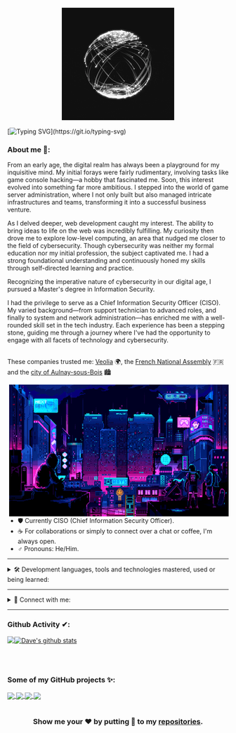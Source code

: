 <div id="top"></div>

<p align="center">
<img width="256px"; height="256px" src="./assets/github/graphical_resources/logo.gif"/>
<br/>
  
[![Typing SVG](https://readme-typing-svg.herokuapp.com?font=Fira+Code&pause=1000&center=true&vCenter=true&width=800&height=200&lines=Hello%2C+World!+%F0%9F%91%A8%E2%80%8D%F0%9F%92%BB;My+name+is+Franck+FERMAN.;%F0%9F%9B%A1%EF%B8%8F+Expert+in+data%2C+network+and+system+security.)](https://git.io/typing-svg)

</p>

### About me 🔎:
From an early age, the digital realm has always been a playground for my inquisitive mind. My initial forays were fairly rudimentary, involving tasks like game console hacking—a hobby that fascinated me. Soon, this interest evolved into something far more ambitious. I stepped into the world of game server administration, where I not only built but also managed intricate infrastructures and teams, transforming it into a successful business venture.<br/>

As I delved deeper, web development caught my interest. The ability to bring ideas to life on the web was incredibly fulfilling. My curiosity then drove me to explore low-level computing, an area that nudged me closer to the field of cybersecurity. Though cybersecurity was neither my formal education nor my initial profession, the subject captivated me. I had a strong foundational understanding and continuously honed my skills through self-directed learning and practice.<br/>

Recognizing the imperative nature of cybersecurity in our digital age, I pursued a Master's degree in Information Security.<br/>

I had the privilege to serve as a Chief Information Security Officer (CISO). My varied background—from support technician to advanced roles, and finally to system and network administration—has enriched me with a well-rounded skill set in the tech industry. Each experience has been a stepping stone, guiding me through a journey where I've had the opportunity to engage with all facets of technology and cybersecurity.<br/><br/>

These companies trusted me: <a href="https://www.veolia.com/">Veolia</a> 🌍, the <a href="https://www.assemblee-nationale.fr/">French National Assembly</a> 🇫🇷 and the <a href="https://www.aulnay-sous-bois.fr/">city of Aulnay-sous-Bois</a> 🏙<br/>

<img align="right" alt="GIF" src="./assets/github/graphical_resources/cyber.gif" width="500" height="300"/>

- 🛡️ Currently CISO (Chief Information Security Officer).
- ☕ For collaborations or simply to connect over a chat or coffee, I'm always open.
- ♂️ Pronouns: He/Him.

---

<details>
<summary>
🛠 Development languages, tools and technologies mastered, used or being learned:
</summary>
<br/>
<code><img height="20" src="./assets/github/logo_graphics/PowerShell.png"></code>
<code><img height="20" src="./assets/github/logo_graphics/Bash.png"></code>
<code><img height="20" src="./assets/github/logo_graphics/Python.png"></code>
<code><img height="20" src="./assets/github/logo_graphics/C_Programming_Language.png"></code>
<code><img height="20" src="./assets/github/logo_graphics/Go.png"></code>
<code><img height="20" src="./assets/github/logo_graphics/HTML5.png"></code>
<code><img height="20" src="./assets/github/logo_graphics/CSS3.png"></code>
<code><img height="20" src="./assets/github/logo_graphics/JS.png"></code>
<code><img height="20" src="./assets/github/logo_graphics/PHP.png"></code>
<code><img height="20" src="./assets/github/logo_graphics/SQL.png"></code>
<code><img height="20" src="./assets/github/logo_graphics/Flask.png"></code>
<code><img height="20" src="./assets/github/logo_graphics/x86.png"></code>
<code><img height="20" src="./assets/github/logo_graphics/Arduino.png"></code>
<br/><br/>
<code><img height="20" src="./assets/github/logo_graphics/Docker.png"></code>
<code><img height="20" src="./assets/github/logo_graphics/Ansible.png"></code>
<code><img height="20" src="./assets/github/logo_graphics/Terraform.png"></code>
<code><img height="20" src="./assets/github/logo_graphics/Chocolatey.png"></code>
<br/><br/>
<code><img height="20" src="./assets/github/logo_graphics/Windows.png"></code>
<code><img height="20" src="./assets/github/logo_graphics/AD.png"></code>
<code><img height="20" src="./assets/github/logo_graphics/GNU_Linux.jpg"></code>
<code><img height="20" src="./assets/github/logo_graphics/Debian.png"></code>
<code><img height="20" src="./assets/github/logo_graphics/Arch.png"></code>
<code><img height="20" src="./assets/github/logo_graphics/Rocky.png"></code>
<code><img height="20" src="./assets/github/logo_graphics/Kali.png"></code>
<code><img height="20" src="./assets/github/logo_graphics/Parrot.png"></code>
<code><img height="20" src="./assets/github/logo_graphics/Tails.png"></code>
<code><img height="20" src="./assets/github/logo_graphics/Qubes.png"></code>
<br/><br/>
<code><img height="20" src="./assets/github/logo_graphics/HyperV.png"></code>
<code><img height="20" src="./assets/github/logo_graphics/Virtualbox.png"></code>
<code><img height="20" src="./assets/github/logo_graphics/VmWare.png"></code>
<code><img height="20" src="./assets/github/logo_graphics/vSphere.jpg"></code>
<code><img height="20" src="./assets/github/logo_graphics/Proxmox.png"></code>
<br/><br/>
<code><img height="20" src="./assets/github/logo_graphics/Cisco.png"></code>
<code><img height="20" src="./assets/github/logo_graphics/Palo.png"></code>
<code><img height="20" src="./assets/github/logo_graphics/Ruckus.png"></code>
</details>

---

<details>
<summary>🤝 Connect with me:</summary>  
<br/>
<a href="mailto:fferman@protonmail.ch">
  <img align="left" alt="ProtonMail" width="16px" src="./assets/github/logo_graphics/Proton.png"/>
</a>

<a href="https://linkedin.com/in/franckferman/">
  <img align="left" alt="LinkedIn" width="26px" src="./assets/github/logo_graphics/Linkedin.png"/>
</a>
<br/>
</details>

---

### Github Activity ✔:

<a href="https://github.com/franckferman">
  <img align="left" src="https://github-readme-stats.vercel.app/api/top-langs/?username=franckferman&theme=tokyonight" />
  </a>

<a href="https://github.com/franckferman">
 <img align="center" src="https://github-readme-stats.vercel.app/api?username=franckferman&show_icons=true&theme=tokyonight&line_height=27" alt="Dave's github stats"/>
</a>

<br/><br/>

### Some of my GitHub projects ✨:
  
<a href="https://github.com/franckferman/Hyper-V_Toolbox">
  <img align="center" src="https://github-readme-stats.vercel.app/api/pin/?username=franckferman&repo=Hyper-V_Toolbox&theme=tokyonight" />
</a>

<a href="https://github.com/franckferman/MetaDetective">
 <img align="center" src="https://github-readme-stats.vercel.app/api/pin/?username=franckferman&repo=MetaDetective&theme=tokyonight" />
</a>

<a href="https://github.com/franckferman/CassandraCTI">
 <img align="center" src="https://github-readme-stats.vercel.app/api/pin/?username=franckferman&repo=CassandraCTI&theme=tokyonight" />
</a>

<a href="https://github.com/franckferman/fix_wsl2_networking">
 <img align="center" src="https://github-readme-stats.vercel.app/api/pin/?username=franckferman&repo=fix_wsl2_networking&theme=tokyonight" />
</a>

<div align="center">
  
<br/>

### Show me your ❤️ by putting 🌟 to my [repositories](https://github.com/franckferman?tab=repositories).

</div>
